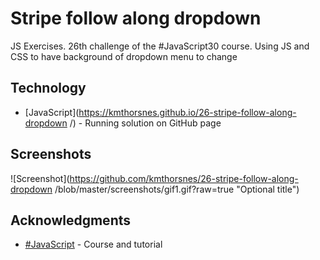 # Stripe follow along dropdown

JS Exercises. 26th challenge of the #JavaScript30 course.
Using JS and CSS to have background of dropdown menu to change

## Technology

* [JavaScript](https://kmthorsnes.github.io/26-stripe-follow-along-dropdown /) - Running solution on GitHub page

## Screenshots
![Screenshot](https://github.com/kmthorsnes/26-stripe-follow-along-dropdown /blob/master/screenshots/gif1.gif?raw=true "Optional title")

## Acknowledgments

* [#JavaScript](https://javascript30.com/) - Course and tutorial